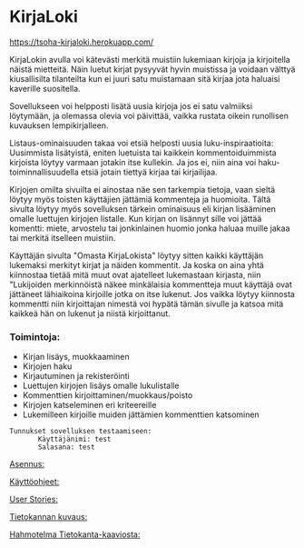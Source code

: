 # KirjaLoki

https://tsoha-kirjaloki.herokuapp.com/

KirjaLokin avulla voi kätevästi merkitä muistiin lukemiaan kirjoja ja kirjoitella näistä mietteitä. Näin luetut kirjat pysyyvät hyvin muistissa ja voidaan välttyä kiusallisilta tilanteilta kun ei juuri satu muistamaan sitä kirjaa jota haluaisi kaverille suositella.

Sovellukseen voi helpposti lisätä uusia kirjoja jos ei satu valmiiksi löytymään, ja olemassa olevia voi päivittää, vaikka rustata oikein runollisen kuvauksen lempikirjalleen. 

Listaus-ominaisuuden takaa voi etsiä helposti uusia luku-inspiraatioita: Uusimmista lisätyistä, eniten luetuista tai kaikkein kommentoiduimmista kirjoista löytyy varmaan jotakin itse kullekin. Ja jos ei, niin aina voi haku-toiminnallisuudella etsiä jotain tiettyä kirjaa tai kirjailijaa.  

Kirjojen omilta sivuilta ei ainostaa näe sen tarkempia tietoja, vaan sieltä löytyy myös toisten käyttäjien jättämiä kommenteja ja huomioita. Tältä sivulta löytyy myös sovelluksen tärkein ominaisuus eli kirjan lisääminen omalle luettujen kirjojen listalle. Kun kirjan on lisännyt sille voi jättää komentti: miete, arvostelu tai jonkinlainen huomio jonka haluaa muille jakaa tai merkitä itselleen muistiin.

Käyttäjän sivulta "Omasta KirjaLokista" löytyy sitten kaikki käyttäjän lukemaksi merkityt kirjat ja näiden kommentit.
Ja koska on aina yhtä kiinnostaa tietää mitä muut ovat ajatelleet lukemastaan kirjasta, niin "Lukijoiden merkinnöistä näkee minkälaisia kommentteja muut käyttäjä ovat jättäneet lähiaikoina kirjoille jotka on itse lukenut. Jos vaikka löytyy kiinnosta kommentti niin kirjoittajan nimestä voi hypätä tämän sivulle ja katsoa mitä kaikkeä hän on lukenut ja niistä kirjoittanut.


### Toimintoja:
   * Kirjan lisäys, muokkaaminen
   * Kirjojen haku
   * Kirjautuminen ja rekisteröinti
   * Luettujen kirjojen lisäys omalle lukulistalle
   * Kommenttien kirjoittaminen/muokkaus/poisto
   * Kirjojen katseleminen eri kriteereille
   * Lukemilleen kirjoille muiden jättämien kommenttien katsominen

``` 
Tunnukset sovelluksen testaamiseen: 
       Käyttäjänimi: test
       Salasana: test
```

[Asennus:](https://github.com/ALindroos/KirjaLoki/blob/master/documentation/installation.md)

[Käyttöohjeet:](https://github.com/ALindroos/KirjaLoki/blob/master/documentation/manual.md)

[User Stories:](https://github.com/ALindroos/KirjaLoki/blob/master/documentation/features.md)

[Tietokannan kuvaus:](https://github.com/ALindroos/KirjaLoki/blob/master/documentation/database.md)

[Hahmotelma Tietokanta-kaaviosta:](https://github.com/ALindroos/KirjaLoki/blob/master/documentation/kaavio1.png)

